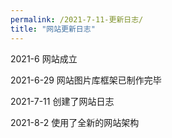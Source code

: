 ```yaml
---
permalink: /2021-7-11-更新日志/
title: "网站更新日志"
---
```



2021-6
网站成立

2021-6-29
网站图片库框架已制作完毕

2021-7-11
创建了网站日志	

2021-8-2
使用了全新的网站架构


  















































